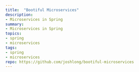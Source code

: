 ```yaml
---
title:  "Bootiful Microservices"
description:
- Microservices in Spring
summary:
- Microservices in Spring
topics:
- spring
- microservices
tags:
- spring
- microservices
repo: https://github.com/joshlong/bootiful-microservices
---
```


